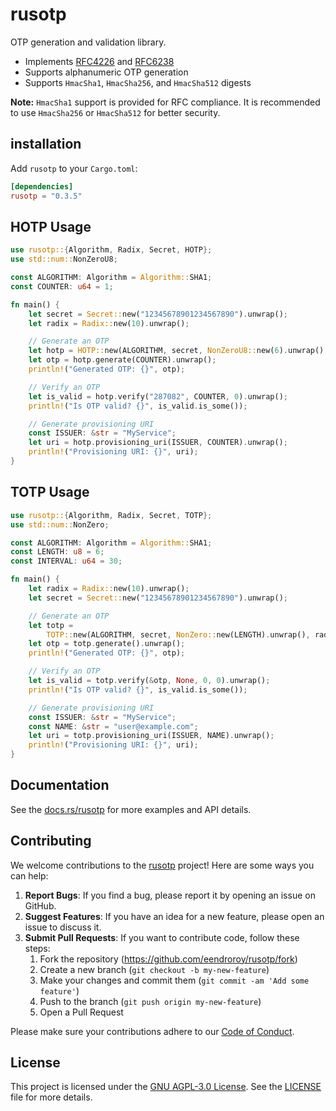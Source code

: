 # rusotp

OTP generation and validation library.

* Implements [RFC4226](https://datatracker.ietf.org/doc/html/rfc4226)
  and [RFC6238](https://datatracker.ietf.org/doc/html/rfc6238)
* Supports alphanumeric OTP generation
* Supports `HmacSha1`, `HmacSha256`, and `HmacSha512` digests

**Note:** `HmacSha1` support is provided for RFC compliance.
It is recommended to use `HmacSha256` or `HmacSha512` for better security.

## installation

Add `rusotp` to your `Cargo.toml`:

```toml
[dependencies]
rusotp = "0.3.5"
```

## HOTP Usage

```rust
use rusotp::{Algorithm, Radix, Secret, HOTP};
use std::num::NonZeroU8;

const ALGORITHM: Algorithm = Algorithm::SHA1;
const COUNTER: u64 = 1;

fn main() {
    let secret = Secret::new("12345678901234567890").unwrap();
    let radix = Radix::new(10).unwrap();

    // Generate an OTP
    let hotp = HOTP::new(ALGORITHM, secret, NonZeroU8::new(6).unwrap(), radix);
    let otp = hotp.generate(COUNTER).unwrap();
    println!("Generated OTP: {}", otp);

    // Verify an OTP
    let is_valid = hotp.verify("287082", COUNTER, 0).unwrap();
    println!("Is OTP valid? {}", is_valid.is_some());

    // Generate provisioning URI
    const ISSUER: &str = "MyService";
    let uri = hotp.provisioning_uri(ISSUER, COUNTER).unwrap();
    println!("Provisioning URI: {}", uri);
}
```

## TOTP Usage

```rust
use rusotp::{Algorithm, Radix, Secret, TOTP};
use std::num::NonZero;

const ALGORITHM: Algorithm = Algorithm::SHA1;
const LENGTH: u8 = 6;
const INTERVAL: u64 = 30;

fn main() {
    let radix = Radix::new(10).unwrap();
    let secret = Secret::new("12345678901234567890").unwrap();

    // Generate an OTP
    let totp =
        TOTP::new(ALGORITHM, secret, NonZero::new(LENGTH).unwrap(), radix, NonZero::new(INTERVAL).unwrap()).unwrap();
    let otp = totp.generate().unwrap();
    println!("Generated OTP: {}", otp);

    // Verify an OTP
    let is_valid = totp.verify(&otp, None, 0, 0).unwrap();
    println!("Is OTP valid? {}", is_valid.is_some());

    // Generate provisioning URI
    const ISSUER: &str = "MyService";
    const NAME: &str = "user@example.com";
    let uri = totp.provisioning_uri(ISSUER, NAME).unwrap();
    println!("Provisioning URI: {}", uri);
}
```

## Documentation

See the [docs.rs/rusotp](https://docs.rs/rusotp) for more examples and API details.

## Contributing

We welcome contributions to the [rusotp](https://github.com/eendroroy/rusotp) project! Here are some ways you can help:

1. **Report Bugs**: If you find a bug, please report it by opening an issue on GitHub.
2. **Suggest Features**: If you have an idea for a new feature, please open an issue to discuss it.
3. **Submit Pull Requests**: If you want to contribute code, follow these steps:
    1. Fork the repository (https://github.com/eendroroy/rusotp/fork)
    2. Create a new branch (`git checkout -b my-new-feature`)
    3. Make your changes and commit them (`git commit -am 'Add some feature'`)
    4. Push to the branch (`git push origin my-new-feature`)
    5. Open a Pull Request

Please make sure your contributions adhere to our [Code of Conduct](http://contributor-covenant.org).

## License

This project is licensed under the [GNU AGPL-3.0 License](https://www.gnu.org/licenses/agpl-3.0.html).
See the [LICENSE](./LICENSE) file for more details.
